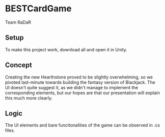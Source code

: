 # BESTCardGame
Team RaDaR

## Setup
To make this project work, download all and open it in Unity.

## Concept
Creating the new Hearthstone proved to be slightly overwhelming, so we pivoted last-minute towards building the fantasy version of Blackjack. The UI doesn't quite suggest it, as we didn't manage to implement the corresponding elements, but our hopes are that our presentation will explain this much more clearly.

## Logic
The UI elements and bare funcitonalities of the game can be observed in .cs files.

